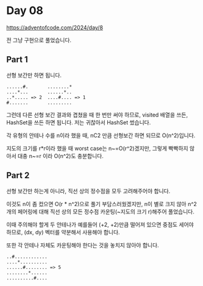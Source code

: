 # Day 08

https://adventofcode.com/2024/day/8

전 그냥 구현으로 풀었습니다.

## Part 1

선형 보간만 하면 됩니다.

```
......#.       ........*
....*...       ......*..
..*..... => 2  ....#.... => 1
#.......       .........
```

그런데 다른 선형 보간 결과와 겹쳤을 때 한 번만 써야 하므로, visited 배열을 쓰든, HashSet을 쓰든 하면 됩니다.
저는 귀찮아서 HashSet 썼습니다.

각 유형의 안테나 수를 n이라 했을 때, nC2 만큼 선형보간 하면 되므로 O(n^2)입니다.

지도의 크기를 r\*r이라 했을 때 worst case는 n~=O(r^2)겠지만, 그렇게 빡빡하지 않아서 대충 n~=r 이라 O(n^2)도 충분합니다.

## Part 2

선형 보간만 하는게 아니라, 직선 상의 정수점을 모두 고려해주어야 합니다.

이것도 n이 좀 컸으면 O(r \* n^2)으로 풀기 부담스러웠겠지만, n이 별로 크지 않아 n^2 개의 페어링에 대해 직선 상의 모든 정수점 카운팅(~지도의 크기 r)해주어 풀었습니다.

이때 주의해야 할게 두 안테나가 예를들어 (+2, +2)만큼 떨어져 있으면 중점도 세어야 하므로, (dx, dy) 벡터를 약분해서 사용해야 합니다.

또한 각 안테나 자체도 카운팅해야 한다는 것을 놓치지 않아야 합니다.

```
..#............
....*..........
......#........ => 5
........*......
..........#....
```
